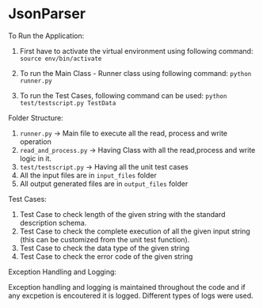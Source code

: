 # JsonParser

To Run the Application:

1. First have to activate the virtual environment using following command:
   `source env/bin/activate`

2. To run the Main Class - Runner class using following command:
	`python runner.py`

3. To run the Test Cases, following command can be used:
	`python test/testscript.py TestData`


Folder Structure:

1. `runner.py` -> Main file to execute all the read, process and write operation
2. `read_and_process.py` -> Having Class with all the read,process and write logic in it.
3. `test/testscript.py` -> Having all the unit test cases
4. All the input files are in `input_files` folder
5. All output generated files are in `output_files` folder


Test Cases:

1. Test Case to check length of the given string with the standard description schema.
2. Test Case to check the complete execution of all the given input string (this can be customized from the unit test function).
3. Test Case to check the data type of the given string
4. Test Case to check the error code of the given string

Exception Handling and Logging:

Exception handling and logging is maintained throughout the code and if any excpetion is encoutered it is logged. Different types of logs were used.